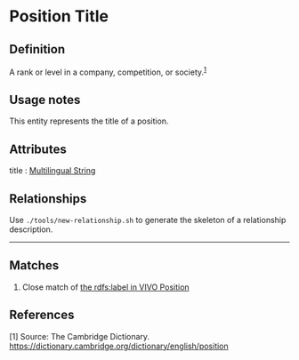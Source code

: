 # Position Title

## Definition
A rank or level in a company, competition, or society.<sup>[1](#fn1)</sup>

## Usage notes
This entity represents the title of a position.

## Attributes
<a name="DOI">title : [Multilingual String](../datatypes/Multilingual_String.md)</a>

## Relationships
Use `./tools/new-relationship.sh` to generate the skeleton of a relationship description.

---
## Matches
1. Close match of [the rdfs:label in VIVO Position](https://wiki.lyrasis.org/display/VIVODOC112x/Person+Model)

## References
<a name="fn1">\[1\]</a> Source: The Cambridge Dictionary. https://dictionary.cambridge.org/dictionary/english/position
